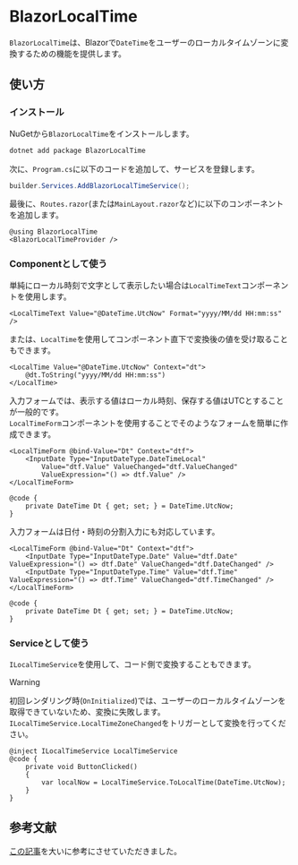 # BlazorLocalTime

`BlazorLocalTime`は、Blazorで`DateTime`をユーザーのローカルタイムゾーンに変換するための機能を提供します。

## 使い方

### インストール
NuGetから`BlazorLocalTime`をインストールします。

```bash
dotnet add package BlazorLocalTime
```

次に、`Program.cs`に以下のコードを追加して、サービスを登録します。

```csharp
builder.Services.AddBlazorLocalTimeService();
```

最後に、`Routes.razor`(または`MainLayout.razor`など)に以下のコンポーネントを追加します。

```razor
@using BlazorLocalTime
<BlazorLocalTimeProvider />
```

### Componentとして使う

単純にローカル時刻で文字として表示したい場合は`LocalTimeText`コンポーネントを使用します。

```razor
<LocalTimeText Value="@DateTime.UtcNow" Format="yyyy/MM/dd HH:mm:ss" />
```

または、`LocalTime`を使用してコンポーネント直下で変換後の値を受け取ることもできます。

```razor
<LocalTime Value="@DateTime.UtcNow" Context="dt">
    @dt.ToString("yyyy/MM/dd HH:mm:ss")
</LocalTime>
```

入力フォームでは、表示する値はローカル時刻、保存する値はUTCとすることが一般的です。  
`LocalTimeForm`コンポーネントを使用することでそのようなフォームを簡単に作成できます。

```razor
<LocalTimeForm @bind-Value="Dt" Context="dtf">
    <InputDate Type="InputDateType.DateTimeLocal"
        Value="dtf.Value" ValueChanged="dtf.ValueChanged"
        ValueExpression="() => dtf.Value" />
</LocalTimeForm>

@code {
    private DateTime Dt { get; set; } = DateTime.UtcNow;
}
```

入力フォームは日付・時刻の分割入力にも対応しています。

```razor
<LocalTimeForm @bind-Value="Dt" Context="dtf">
    <InputDate Type="InputDateType.Date" Value="dtf.Date" ValueExpression="() => dtf.Date" ValueChanged="dtf.DateChanged" />
    <InputDate Type="InputDateType.Time" Value="dtf.Time" ValueExpression="() => dtf.Time" ValueChanged="dtf.TimeChanged" />
</LocalTimeForm>

@code {
    private DateTime Dt { get; set; } = DateTime.UtcNow;
}
```

### Serviceとして使う
`ILocalTimeService`を使用して、コード側で変換することもできます。

> [!WARNING]
> 初回レンダリング時(`OnInitialized`)では、ユーザーのローカルタイムゾーンを取得できていないため、変換に失敗します。  
> `ILocalTimeService.LocalTimeZoneChanged`をトリガーとして変換を行ってください。

```razor
@inject ILocalTimeService LocalTimeService
@code {
    private void ButtonClicked()
    {
        var localNow = LocalTimeService.ToLocalTime(DateTime.UtcNow);
    }
}
```

## 参考文献

[この記事](https://www.meziantou.net/convert-datetime-to-user-s-time-zone-with-server-side-blazor-time-provider.htm)を大いに参考にさせていただきました。

